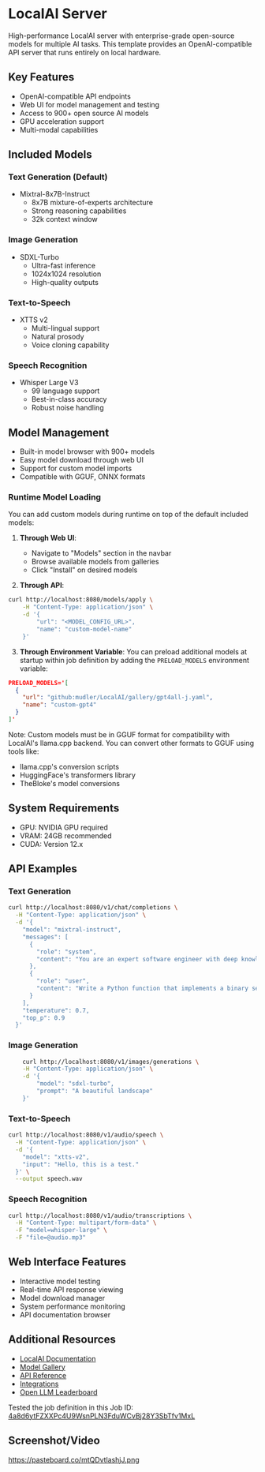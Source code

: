 # LocalAI Server

High-performance LocalAI server with enterprise-grade open-source models for multiple AI tasks. This template provides an OpenAI-compatible API server that runs entirely on local hardware.

## Key Features
- OpenAI-compatible API endpoints
- Web UI for model management and testing
- Access to 900+ open source AI models
- GPU acceleration support
- Multi-modal capabilities

## Included Models
### Text Generation (Default)
- Mixtral-8x7B-Instruct
  * 8x7B mixture-of-experts architecture
  * Strong reasoning capabilities
  * 32k context window
    
### Image Generation
- SDXL-Turbo
  * Ultra-fast inference
  * 1024x1024 resolution
  * High-quality outputs

### Text-to-Speech
- XTTS v2
  * Multi-lingual support
  * Natural prosody
  * Voice cloning capability

### Speech Recognition
- Whisper Large V3
  * 99 language support
  * Best-in-class accuracy
  * Robust noise handling

## Model Management
- Built-in model browser with 900+ models
- Easy model download through web UI
- Support for custom model imports
- Compatible with GGUF, ONNX formats

### Runtime Model Loading
You can add custom models during runtime on top of the default included models:

1. **Through Web UI**:
   - Navigate to "Models" section in the navbar
   - Browse available models from galleries
   - Click "Install" on desired models

2. **Through API**:
```bash
curl http://localhost:8080/models/apply \
    -H "Content-Type: application/json" \
    -d '{
        "url": "<MODEL_CONFIG_URL>",
        "name": "custom-model-name"
    }'
```

3. **Through Environment Variable**:
You can preload additional models at startup within job definition by adding the `PRELOAD_MODELS` environment variable:
```json
PRELOAD_MODELS='[
  {
    "url": "github:mudler/LocalAI/gallery/gpt4all-j.yaml",
    "name": "custom-gpt4"
  }
]'
```

Note: Custom models must be in GGUF format for compatibility with LocalAI's llama.cpp backend. You can convert other formats to GGUF using tools like:
- llama.cpp's conversion scripts
- HuggingFace's transformers library
- TheBloke's model conversions

## System Requirements
- GPU: NVIDIA GPU required
- VRAM: 24GB recommended
- CUDA: Version 12.x

## API Examples

### Text Generation
```bash
curl http://localhost:8080/v1/chat/completions \
  -H "Content-Type: application/json" \
  -d '{
    "model": "mixtral-instruct",
    "messages": [
      {
        "role": "system",
        "content": "You are an expert software engineer with deep knowledge of algorithms and system design."
      },
      {
        "role": "user",
        "content": "Write a Python function that implements a binary search algorithm. Include detailed comments explaining the time complexity and how the algorithm works."
      }
    ],
    "temperature": 0.7,
    "top_p": 0.9
  }'
```

### Image Generation
```bash
    curl http://localhost:8080/v1/images/generations \
    -H "Content-Type: application/json" \
    -d '{
        "model": "sdxl-turbo",
        "prompt": "A beautiful landscape"
    }'
```

### Text-to-Speech
```bash
curl http://localhost:8080/v1/audio/speech \
  -H "Content-Type: application/json" \
  -d '{
    "model": "xtts-v2",
    "input": "Hello, this is a test."
  }' \
  --output speech.wav
```

### Speech Recognition
```bash
curl http://localhost:8080/v1/audio/transcriptions \
  -H "Content-Type: multipart/form-data" \
  -F "model=whisper-large" \
  -F "file=@audio.mp3"
```

## Web Interface Features
- Interactive model testing
- Real-time API response viewing
- Model download manager
- System performance monitoring
- API documentation browser

## Additional Resources
- [LocalAI Documentation](https://localai.io/)
- [Model Gallery](https://localai.io/models/)
- [API Reference](https://localai.io/api/)
- [Integrations](https://localai.io/docs/integrations/)
- [Open LLM Leaderboard](https://huggingface.co/spaces/HuggingFaceH4/open_llm_leaderboard)

Tested the job definition in this Job ID: [4a8d6ytFZXXPc4U9WsnPLN3FduWCvBj28Y3SbTfv1MxL](https://dashboard.nosana.com/jobs/4a8d6ytFZXXPc4U9WsnPLN3FduWCvBj28Y3SbTfv1MxL)
## Screenshot/Video
https://pasteboard.co/mtQDvtlashjJ.png